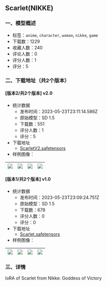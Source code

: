 ## Scarlet(NIKKE)
### 一、模型概述

- 标签：`anime`, `character`, `woman`, `nikke`, `game`
- 下载数：1229
- 收藏人数：240
- 评论人数：0
- 评分人数：1
- 评分：5

### 二、下载地址（共2个版本）

#### [版本2/共2个版本] v2.0

- 统计数据
  - 发布时间：2023-05-23T23:11:14.586Z
  - 原始模型：SD 1.5
  - 下载数：551
  - 评分人数：1
  - 评分：5
- 下载地址
  - [ScarletV2.safetensors](https://civitai.com/api/download/models/79282)
- 样例图像：

| <img src="https://image.civitai.com/xG1nkqKTMzGDvpLrqFT7WA/a58caf2a-5a76-4107-b704-476808c46a1a/width=450/889556.jpeg" /> | <img src="https://image.civitai.com/xG1nkqKTMzGDvpLrqFT7WA/41ffa19e-ecf6-4329-88c8-ad8b2a9bc279/width=450/889545.jpeg" /> | <img src="https://image.civitai.com/xG1nkqKTMzGDvpLrqFT7WA/d3f17e41-5fb4-4c4e-a6f9-d27de67af1c5/width=450/889544.jpeg" /> | <img src="https://image.civitai.com/xG1nkqKTMzGDvpLrqFT7WA/15813bda-b5d0-4c3b-a938-c4ab64e215fd/width=450/889552.jpeg" /> |
| ---- | ---- | ---- | ---- |

#### [版本1/共2个版本] v1.0

- 统计数据
  - 发布时间：2023-05-23T23:09:24.751Z
  - 原始模型：SD 1.5
  - 下载数：678
  - 评分人数：0
  - 评分：0
- 下载地址
  - [Scarlet.safetensors](https://civitai.com/api/download/models/42180)
- 样例图像：

| <img src="https://image.civitai.com/xG1nkqKTMzGDvpLrqFT7WA/fbd9031a-2595-48bb-6a8c-c70858a9a200/width=450/463137.jpeg" /> | <img src="https://image.civitai.com/xG1nkqKTMzGDvpLrqFT7WA/b5f3a5b6-f35d-4c24-f4a1-6f9c78da6100/width=450/463180.jpeg" /> | <img src="https://image.civitai.com/xG1nkqKTMzGDvpLrqFT7WA/32184e2b-a6c1-4c38-a2f9-d326fe05e700/width=450/463138.jpeg" /> | <img src="https://image.civitai.com/xG1nkqKTMzGDvpLrqFT7WA/68a5cabb-b24c-4614-d1bc-37eedf893500/width=450/463196.jpeg" /> |
| ---- | ---- | ---- | ---- |


### 三、详情
<p>loRA of Scarlet from Nikke: Goddess of Victory</p>